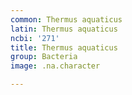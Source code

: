 ```yaml
---
common: Thermus aquaticus
latin: Thermus aquaticus
ncbi: '271'
title: Thermus aquaticus
group: Bacteria
image: .na.character

---
```

